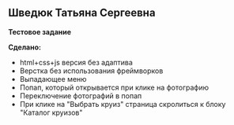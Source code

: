 ## Шведюк Татьяна Сергеевна

**Тестовое задание**

**Сделано:**

 - html+css+js версия без адаптива
 - Верстка без использования фреймворков
 - Выпадающее меню
 - Попап, который открывается при клике на фотографию
 - Переключение фотографий в попап
 - При клике на "Выбрать круиз" страница скролиться к блоку "Каталог круизов"


